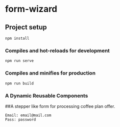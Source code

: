 # form-wizard

## Project setup
```
npm install
```

### Compiles and hot-reloads for development
```
npm run serve
```

### Compiles and minifies for production
```
npm run build
```

### A Dynamic Reusable Components
##A stepper like form for processing coffee plan offer.
```
Email: email@mail.com
Pass: password
```

